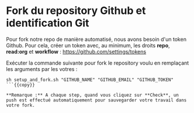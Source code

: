 # Fork du repository Github et identification Git

Pour fork notre repo de manière automatisé, nous avons besoin d'un token Github.
Pour cela, créer un token avec, au minimum, les droits **repo**, **read:org** et **workflow** :  https://github.com/settings/tokens

Exécuter la commande suivante pour fork le repository voulu en remplaçant les arguments par les votres :
```
sh setup_and_fork.sh "GITHUB_NAME" "GITHUB_EMAIL" "GITHUB_TOKEN"
```{{copy}}

**Remarque :** A chaque step, quand vous cliquez sur **Check**, un push est effectué automatiquement pour sauvegarder votre travail dans votre fork.